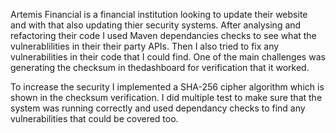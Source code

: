 Artemis Financial is a financial institution looking to update their website and with that also updating thier security systems. After analysing and refactoring their code I used Maven dependancies checks to see what the vulnerablilities in their their party APIs. Then I also tried to fix any vulnerabilities in their code that I could find. One of the main challenges was generating the checksum in thedashboard for verification that it worked.

To increase the security I implemented a SHA-256 cipher algorithm which is shown in the checksum verification. I did multiple test to make sure that the system was running correctly and used dependancy checks to find any vulnerabilities that could be covered too.
